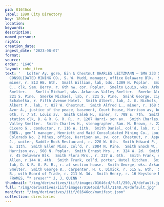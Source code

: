 ```yaml
---
pid: 01646cd
label: 1890 City Directory
key: 1890cd
location: 
keywords: 
description: 
named_persons: 
rights: 
creation_date: 
ingest_date: '2023-08-07'
format: 
source: 
order: '1646'
layout: cmhc_item
text: '   Lolter Ay. gore, Ein & Chestnut UHARLES LEITZMANN — SMA 233 SMI  SMALL HOPES
  CONSOLIDATED MINING CO., S. W. Mudd, manager, office Delaware Blk.  Small John,
  miner, r. 813 HE. 6th.  Small William, lab, bds. 1309 N. Poplar.  Smalley Ralph
  C., clk, Sam. Berry, r. 6th nw. cor. Poplar.  Smelto Louis, wks. Arkansas Valley
  Smelter. -  Smelto Michael, wks. Arkansas Valley Smelter.  Smerke Alois, lab, r.
  221 S. Pine.  Smerke Michael, lab, r. 221 S. Pine.  Smink George, cigarmkr, Charles
  Schabelka, r. Fifth Avenue Hotel.  Smith Albert, lab, J. G. Nichols, 116 W. 3d.  Smith
  Albert P., lab, r. 827 W. Chestnut.  Smith Alfred L., miner, r. 168 S. Hemlock.  Smith
  Azor A., justice of the peace, basement, Court House, Harrison av, bet. 5th and
  6th, r. 7 St. Louis av.  Smith Caleb H., miner, r. 708 E. 7th.  Smith Carroll B.,
  station clk, D. & R. G. R. R., r. 1207 Harri- son av.  Smith Charles, wks. Arkansas
  Valley Smelter.  Smith Charles H., stenographer, Sam. M. Brown, r. 227 -E. 8th.  Smith
  Cicero G., conductor, r. 116 W. 11th.  Smith Daniel, col’d, lab, r. 220 W. 5th.  SMITH
  EBEN., gen’l manager, Henriett and Maid Consolidated Mining Co., Louisville and
  Colorado No. 2 Mines, office, Harrison av, sw. cor. Chestnut, r. Aspen.  Smith Edward
  J., waiter, Saddle Rock Restaurant, r. 220 W. 6th.  Smith Hdward P., boarding, 300
  E. 11th.  Smith Ellen Miss, col’d, r. 2084 N. Pine.  Smith Enoch W., shoemkr, 5084
  Harrison av., 508 N. Poplar.  Smith Ernest Mrs., r. 324 W. 2d.  Smith E. A., miner,
  r. 45 Delaware Blk.  Smith Flora Mrs., r. 227 W. 6th.  Smith Frank, stableman, Cy.
  Allen, r.144 W. 4th.  Smith Frank, col’d, porter, Hotel Kitchen.  Smith George,
  lab, D. & R. G. R. R., r. at section house.  Smith George, wks. Arkansas Valley
  Smelter.  Smith George 8., carpenter, H. C. Dimick, r. 515 E. 6th.  Smith Harry
  B., with Board of Trade, r. 211 W. 3d.  Smith Henry, r. 16 Keystone Blk.  PICTURE
  FRAMES, “* sreser"" J, J, QUINN '
thumbnail: "/img/derivatives/iiif/images/01646cd/full/250,/0/default.jpg"
full: "/img/derivatives/iiif/images/01646cd/full/1140,/0/default.jpg"
manifest: "/img/derivatives/iiif/01646cd/manifest.json"
collection: directories
---
```

